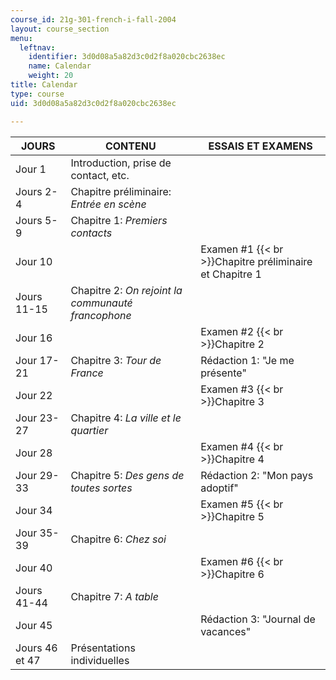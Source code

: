 ```yaml
---
course_id: 21g-301-french-i-fall-2004
layout: course_section
menu:
  leftnav:
    identifier: 3d0d08a5a82d3c0d2f8a020cbc2638ec
    name: Calendar
    weight: 20
title: Calendar
type: course
uid: 3d0d08a5a82d3c0d2f8a020cbc2638ec

---
```


| JOURS | CONTENU | ESSAIS ET EXAMENS |
| --- | --- | --- |
| Jour 1 | Introduction, prise de contact, etc. |  |
| Jours 2-4  | Chapitre préliminaire: _Entrée en scène_ |  |
| Jours 5-9 | Chapitre 1: _Premiers contacts_ |  |
| Jour 10 |  | Examen #1  {{< br >}}Chapitre préliminaire et Chapitre 1 |
| Jours 11-15 | Chapitre 2: _On rejoint la communauté francophone_ |  |
| Jour 16 |  | Examen #2  {{< br >}}Chapitre 2 |
| Jour 17-21 | Chapitre 3: _Tour de France_ | Rédaction 1: "Je me présente" |
| Jour 22 |  | Examen #3  {{< br >}}Chapitre 3 |
| Jour 23-27 | Chapitre 4: _La ville et le quartier_ |  |
| Jour 28 |  | Examen #4  {{< br >}}Chapitre 4 |
| Jour 29-33 | Chapitre 5: _Des gens de toutes sortes_ | Rédaction 2: "Mon pays adoptif" |
| Jour 34 |  | Examen #5  {{< br >}}Chapitre 5 |
| Jour 35-39 | Chapitre 6: _Chez soi_ |  |
| Jour 40 |  | Examen #6  {{< br >}}Chapitre 6 |
| Jours 41-44 | Chapitre 7: _A table_ |  |
| Jour 45 |  | Rédaction 3: "Journal de vacances" |
| Jours 46 et 47 | Présentations individuelles |